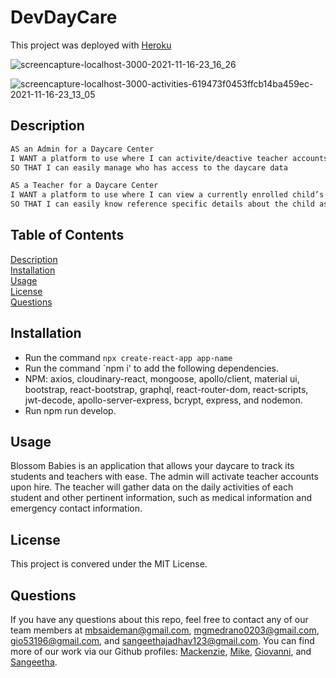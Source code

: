 # DevDayCare

This project was deployed with [Heroku](https://devdaycare.herokuapp.com/)

![screencapture-localhost-3000-2021-11-16-23_16_26](https://user-images.githubusercontent.com/82477037/142139271-e29a2cfa-7dd6-44df-8be5-d92b3544d16b.png)

![screencapture-localhost-3000-activities-619473f0453ffcb14ba459ec-2021-11-16-23_13_05](https://user-images.githubusercontent.com/82477037/142139305-865e3ae4-03fc-4094-8159-c9736477aaf9.png)

## Description

```md
AS an Admin for a Daycare Center
I WANT a platform to use where I can activite/deactive teacher accounts
SO THAT I can easily manage who has access to the daycare data
```

```md
AS a Teacher for a Daycare Center
I WANT a platform to use where I can view a currently enrolled child’s activities (Profile, Food, Health, Incident, Notes, and Photos)
SO THAT I can easily know reference specific details about the child as well as document the chiild’s progress
```

## Table of Contents

[Description](#description)  
[Installation](#installation)  
[Usage](#usage)  
[License](#license)  
[Questions](#questions)

## Installation

- Run the command `npx create-react-app app-name`
- Run the command `npm i' to add the following dependencies.
- NPM: axios, cloudinary-react, mongoose, apollo/client, material ui, bootstrap, react-bootstrap, graphql, react-router-dom, react-scripts, jwt-decode, apollo-server-express, bcrypt, express, and nodemon.
- Run npm run develop.

## Usage

Blossom Babies is an application that allows your daycare to track its students and teachers with ease. The admin will activate teacher accounts upon hire. The teacher will gather data on the daily activities of each student and other pertinent information, such as medical information and emergency contact information.

## License

This project is convered under the MIT License.

## Questions

If you have any questions about this repo, feel free to contact any of our team members at mbsaideman@gmail.com, mgmedrano0203@gmail.com, gio53196@gmail.com, and sangeethajadhav123@gmail.com. You can find more of our work via our Github profiles: [Mackenzie](https://github.com/Msaideman), [Mike](https://github.com/mgmedrano), [Giovanni](https://github.com/gisosa531), and [Sangeetha](https://github.com/sangeethaNR).
